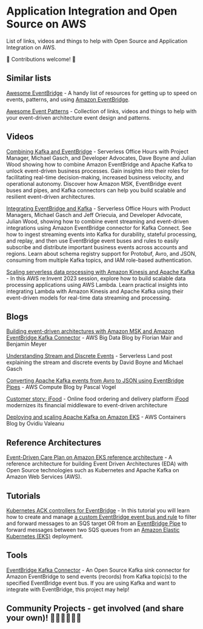 # Application Integration and Open Source on AWS 
List of links, videos and things to help with Open Source and Application Integration on AWS.

🚀 Contributions welcome! 🚀

## Similar lists 
[Awesome EventBridge](https://github.com/boyney123/awesome-eventbridge) - A handy list of resources for getting up to speed on events, patterns, and using [Amazon EventBridge](https://aws.amazon.com/eventbridge/).

[Awesome Event Patterns](https://github.com/boyney123/awesome-event-patterns) - Collection of links, videos and things to help with your event-driven architecture event design and patterns.

## Videos
[Combining Kafka and EventBridge](https://www.youtube.com/watch?v=U1Q7dvDgmhU) - Serverless Office Hours with Project Manager, Michael Gasch, and Developer Advocates, Dave Boyne and Julian Wood showing how to combine Amazon EventBridge and Apache Kafka to unlock event-driven business processes. Gain insights into their roles for facilitating real-time decision-making, increased business velocity, and operational autonomy. Discover how Amazon MSK, EventBridge event buses and pipes, and Kafka connectors can help you build scalable and resilient event-driven architectures.

[Integrating EventBridge and Kafka](https://www.youtube.com/watch?v=ZsVcig8-JUo) - Serverless Office Hours with Product Managers, Michael Gasch and Jeff Oriecuia, and Developer Advocate, Julian Wood, showing how to combine event streaming and event-driven integrations using Amazon EventBridge connector for Kafka Connect. See how to ingest streaming events into Kafka for durability, stateful processing, and replay, and then use EventBridge event buses and rules to easily subscribe and distribute important business events across accounts and regions. Learn about schema registry support for Protobuf, Avro, and JSON, consuming from multiple Kafka topics, and IAM role-based authentication.

[Scaling serverless data processing with Amazon Kinesis and Apache Kafka](https://www.youtube.com/watch?v=ZYSOwyCxqJ8) - In this AWS re:Invent 2023 session, explore how to build scalable data processing applications using AWS Lambda. Learn practical insights into integrating Lambda with Amazon Kinesis and Apache Kafka using their event-driven models for real-time data streaming and processing.

## Blogs 
[Building event-driven architectures with Amazon MSK and Amazon EventBridge Kafka Connector](https://aws.amazon.com/blogs/big-data/build-event-driven-architectures-with-amazon-msk-and-amazon-eventbridge/) - AWS Big Data Blog by Florian Mair and Benjamin Meyer

[Understanding Stream and Discrete Events](https://serverlessland.com/event-driven-architecture/visuals/understanding-stream-and-discrete-events) - Serverless Land post explaining the stream and discrete events by David Boyne and Michael Gasch

[Converting Apache Kafka events from Avro to JSON using EventBridge Pipes](https://aws.amazon.com/blogs/compute/converting-apache-kafka-events-from-avro-to-json-using-eventbridge-pipes/) - AWS Compute Blog by Pascal Vogel

[Customer story: iFood](https://aws.amazon.com/blogs/industries/ifood-modernizes-its-financial-middleware-to-event-driven-architecture/) - Online food ordering and delivery platform [iFood](https://www.ifood.com.br/) modernizes its financial middleware to event-driven architecture

[Deploying and scaling Apache Kafka on Amazon EKS](https://aws.amazon.com/blogs/containers/deploying-and-scaling-apache-kafka-on-amazon-eks/) - AWS Containers Blog by Ovidiu Valeanu

## Reference Architectures 
[Event-Driven Care Plan on Amazon EKS reference architecture](https://github.com/aws-samples/event-driven-careplan-on-eks) - A reference architecture for building Event Driven Architectures (EDA) with Open Source technologies such as Kubernetes and Apache Kafka on Amazon Web Services (AWS).

## Tutorials 
[Kubernetes ACK controllers for EventBridge](https://aws-controllers-k8s.github.io/community/docs/tutorials/pipes-example/) - In this tutorial you will learn how to create and manage [a custom EventBridge event bus and rule](https://aws-controllers-k8s.github.io/community/docs/tutorials/eventbridge-example/) to filter and forward messages to an SQS target OR from an [EventBridge Pipe](https://docs.aws.amazon.com/eventbridge/latest/userguide/eb-pipes.html) to forward messages between two SQS queues from an [Amazon Elastic Kubernetes (EKS)](https://aws.amazon.com/eks/) deployment.

## Tools 
[EventBridge Kafka Connector](https://github.com/awslabs/eventbridge-kafka-connector) - An Open Source Kafka sink connector for Amazon EventBridge to send events (records) from Kafka topic(s) to the specified EventBridge event bus. If you are using Kafka and want to integrate with EventBridge, this project may help! 

## Community Projects - get involved (and share your own)! 👩‍💻👨‍💻🧑‍💻
